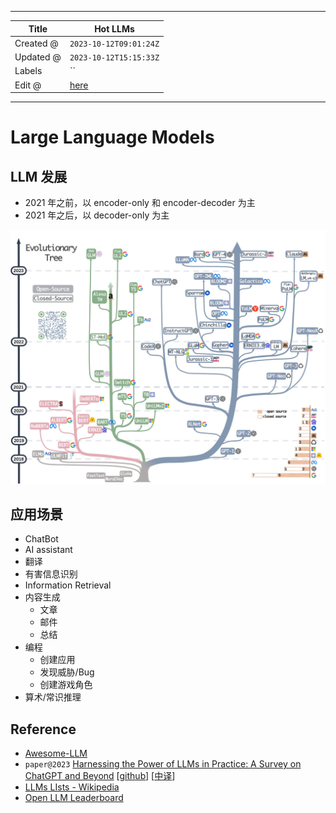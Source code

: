 -----

| Title     | Hot LLMs                                              |
| --------- | ----------------------------------------------------- |
| Created @ | `2023-10-12T09:01:24Z`                                |
| Updated @ | `2023-10-12T15:15:33Z`                                |
| Labels    | \`\`                                                  |
| Edit @    | [here](https://github.com/junxnone/aiwiki/issues/446) |

-----

# Large Language Models

## LLM 发展

  - 2021 年之前，以 encoder-only 和 encoder-decoder 为主
  - 2021 年之后，以 decoder-only 为主

![](media/92bd84b7e7ed0d7b52ad1bf5710f79670bb1bcda.jpg)

## 应用场景

  - ChatBot
  - AI assistant
  - 翻译
  - 有害信息识别
  - Information Retrieval
  - 内容生成
      - 文章
      - 邮件
      - 总结
  - 编程
      - 创建应用
      - 发现威胁/Bug
      - 创建游戏角色
  - 算术/常识推理

## Reference

  - [Awesome-LLM](https://github.com/Hannibal046/Awesome-LLM)
  - `paper@2023` [Harnessing the Power of LLMs in Practice: A Survey on
    ChatGPT and Beyond](https://arxiv.org/pdf/2304.13712.pdf)
    \[[github](https://github.com/Mooler0410/LLMsPracticalGuide)\]
    \[[中译](https://zhuanlan.zhihu.com/p/630216305)\]
  - [LLMs LIsts -
    Wikipedia](https://en.wikipedia.org/wiki/Large_language_model#List)
  - [Open LLM
    Leaderboard](https://huggingface.co/spaces/HuggingFaceH4/open_llm_leaderboard)
